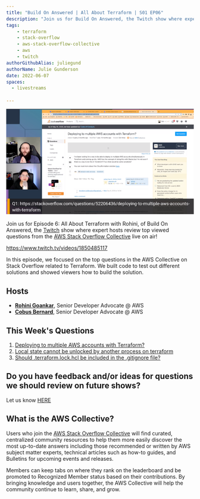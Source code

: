 ```yaml
---
title: "Build On Answered | All About Terraform | S01 EP06"
description: "Join us for Build On Answered, the Twitch show where expert hosts review top viewed questions from the AWS Stack Overflow Collective live on air!"
tags:
    - terraform
    - stack-overflow
    - aws-stack-overflow-collective
    - aws
    - twitch
authorGithubAlias: juliegund
authorName: Julie Gunderson
date: 2022-06-07
spaces:
  - livestreams
    
---
```

![Streaming session with Rohini and Cobus with a shared browser tab showing a Stack Overflow question](images/ep06_image.png)

Join us for  Episode 6: All About Terraform with Rohini, of Build On Answered, the [Twitch](https://twitch.tv/aws) show where expert hosts review top viewed questions from the [AWS Stack Overflow Collective](https://stackoverflow.com/collectives/aws) live on air!

https://www.twitch.tv/videos/1850485117

In this episode, we focused on the top questions in the AWS Collective on Stack Overflow related to Terraform. We built code to test out different solutions and showed viewers how to build the solution.

## Hosts

* [**Rohini Goankar**](https://www.linkedin.com/in/rohinigaonkar/), Senior Developer Advocate @ AWS
* [**Cobus Bernard**](https://twitter.com/cobusbernard), Senior Developer Advocate @ AWS

## This Week's Questions

1. [Deploying to multiple AWS accounts with Terraform?](https://stackoverflow.com/questions/52206436/deploying-to-multiple-aws-accounts-with-terraform)
2. [Local state cannot be unlocked by another process on terraform](https://stackoverflow.com/questions/71940888/local-state-cannot-be-unlocked-by-another-process-on-terraform)
3. [Should .terraform.lock.hcl be included in the .gitignore file?](https://stackoverflow.com/questions/67963719/should-terraform-lock-hcl-be-included-in-the-gitignore-file)

## Do you have feedback and/or ideas for questions we should review on future shows?

Let us know [HERE](https://www.pulse.aws/survey/B1J8HOF5)


## What is the AWS Collective?

Users who join the [AWS Stack Overflow Collective](https://stackoverflow.com/collectives/aws) will find curated, centralized community resources to help them more easily discover the most up-to-date answers including those recommended or written by AWS subject matter experts, technical articles such as how-to guides, and Bulletins for upcoming events and releases. 

Members can keep tabs on where they rank on the leaderboard and be promoted to Recognized Member status based on their contributions. By bringing knowledge and users together, the AWS Collective will help the community continue to learn, share, and grow.





